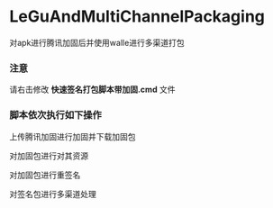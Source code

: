 # LeGuAndMultiChannelPackaging

对apk进行腾讯加固后并使用walle进行多渠道打包



### 注意

请右击修改 **快速签名打包脚本带加固.cmd**   文件



### 脚本依次执行如下操作

上传腾讯加固进行加固并下载加固包

对加固包进行对其资源

对加固包进行重签名

对签名包进行多渠道处理
